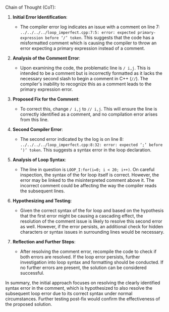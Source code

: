 Chain of Thought (CoT):

1. **Initial Error Identification**:
   - The compiler error log indicates an issue with a comment on line 7: `../../../../loop_imperfect.cpp:7:5: error: expected primary-expression before ‘/’ token`. This suggests that the code has a misformatted comment which is causing the compiler to throw an error expecting a primary expression instead of a comment.

2. **Analysis of the Comment Error**:
   - Upon examining the code, the problematic line is `/ i,j`. This is intended to be a comment but is incorrectly formatted as it lacks the necessary second slash to begin a comment in C++ (`//`). The compiler's inability to recognize this as a comment leads to the primary expression error.

3. **Proposed Fix for the Comment**:
   - To correct this, change `/ i,j` to `// i,j`. This will ensure the line is correctly identified as a comment, and no compilation error arises from this line.

4. **Second Compiler Error**:
   - The second error indicated by the log is on line 8: `../../../../loop_imperfect.cpp:8:32: error: expected ‘;’ before ‘)’ token`. This suggests a syntax error in the loop declaration.

5. **Analysis of Loop Syntax**:
   - The line in question is `LOOP_I:for(i=0; i < 20; i++)`. On careful inspection, the syntax of the for loop itself is correct. However, the error may be linked to the misinterpreted comment above it. The incorrect comment could be affecting the way the compiler reads the subsequent lines.

6. **Hypothesizing and Testing**:
   - Given the correct syntax of the for loop and based on the hypothesis that the first error might be causing a cascading effect, the resolution of the comment issue is likely to resolve this second error as well. However, if the error persists, an additional check for hidden characters or syntax issues in surrounding lines would be necessary.

7. **Reflection and Further Steps**:
   - After resolving the comment error, recompile the code to check if both errors are resolved. If the loop error persists, further investigation into loop syntax and formatting should be conducted. If no further errors are present, the solution can be considered successful.

In summary, the initial approach focuses on resolving the clearly identified syntax error in the comment, which is hypothesized to also resolve the subsequent loop error due to its correct syntax under normal circumstances. Further testing post-fix would confirm the effectiveness of the proposed solution.